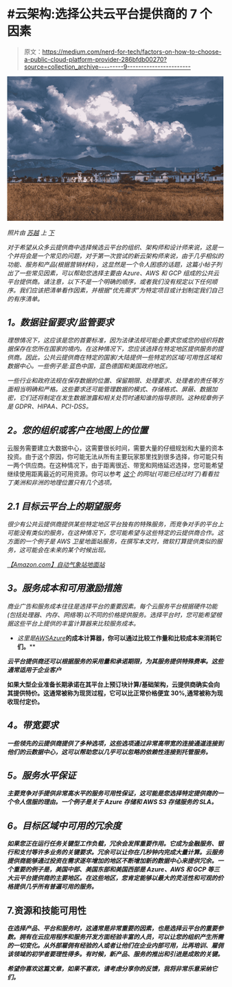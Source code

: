 # #云架构:选择公共云平台提供商的 7 个因素

> 原文：<https://medium.com/nerd-for-tech/factors-on-how-to-choose-a-public-cloud-platform-provider-286bfdb00270?source=collection_archive---------9----------------------->

![](img/7917a74f448dd5afd8a2941b5f92a5a6.png)

*照片由* [*苏越*](https://unsplash.com/@mayear2019?utm_source=medium&utm_medium=referral) *上* [*下*](https://unsplash.com?utm_source=medium&utm_medium=referral)

*对于希望从众多云提供商中选择候选云平台的组织、架构师和设计师来说，这是一个并将会是一个常见的问题，对于第一次尝试的新云架构师来说，由于几乎相似的功能、服务和产品(根据营销材料)，这显然是一个令人困惑的话题，这篇小帖子列出了一些常见因素，可以帮助您选择主要由 Azure、AWS 和 GCP 组成的公共云平台提供商。请注意，以下不是一个明确的顺序，或者我们没有规定以下任何顺序。我们应该把清单看作因素，并根据“优先需求”为特定项目或计划制定我们自己的有序清单。*

## *1。数据驻留要求/监管要求*

*理想情况下，这应该是您的首要标准，因为法律法规可能会要求您或您的组织将数据保存在您所在国家的境内。在这种情况下，您应该选择在特定地区提供服务的提供商。因此，公共云提供商在特定的国家/大陆提供一些特定的区域/可用性区域和数据中心。一些例子是:蓝色中国，蓝色德国和美国政府地区。*

*一些行业和政府法规在保存数据的位置、保留期限、处理要求、处理者的责任等方面相当明确和严格。这些要求还可能管理数据的模式、存储格式、屏蔽、数据加密，它们还将制定在发生数据泄露和相关处罚时通知谁的指导原则。这种规章例子是 GDPR、HIPAA、PCI-DSS。*

## *2。您的组织或客户在地图上的位置*

云服务需要建立大数据中心，这需要很长时间，需要大量的仔细规划和大量的资本投资。由于这个原因，你可能无法从所有主要玩家那里找到很多选择，你可能只有一两个供应商。在这种情况下，由于距离很近、带宽和网络延迟选择，您可能希望继续使用距离最近的可用资源。你可以参考 [*这个*](https://mybroadband.co.za/news/wp-content/uploads/2019/01/Microsft-Azure-regions-January-2019.jpg) *的网址(可能已经过时了)看看拉丁美洲和非洲的地理位置只有几个选项。*

## *2.1 目标云平台上的期望服务*

*很少有公共云提供商提供某些特定地区平台独有的特殊服务，而竞争对手的平台上可能没有类似的服务，在这种情况下，您可能希望与这些特定的云提供商合作。这方面的一个例子是 AWS 卫星地面站服务，在撰写本文时，微软打算提供类似的服务，这可能会在未来的某个时候出现。*

[*【Amazon.com】自动气象站地面站*](https://aws.amazon.com/ground-station/)

## *3。服务成本和可用激励措施*

*商业广告和服务成本往往是选择平台的重要因素。每个云服务平台根据硬件功能(包括处理器、内存、网络等)以不同的价格提供服务。选择平台时，您可能希望根据这些平台上提供的丰富计算器来比较服务成本。*

*   *这里是*[*AWS*](https://calculator.aws/#/)*[*Azure*](https://azure.microsoft.com/en-us/pricing/calculator/)*[](https://cloud.google.com/products/calculator/)**的成本计算器，你可以通过比较工作量和比较成本来消耗它们。****

***云平台提供商还可以根据服务的采用量和承诺期限，为其服务提供特殊费率。这些通常适用于企业客户***

**如果大型企业准备长期承诺在其平台上预订块计算/基础架构，云提供商确实会向其提供特价。这通常被称为现货过程，它可以比正常价格便宜 30%,通常被称为现收现付定价。**

## ***4。带宽要求***

***一些领先的云提供商提供了多种选项，这些选项通过非常高带宽的连接通道连接到他们的云数据中心，这可以帮助您以几乎可以忽略的依赖性连接到托管服务。***

## ***5。服务水平保证***

***主要竞争对手提供非常高水平的服务可用性保证，这可能是您选择特定提供商的一个令人信服的理由。一个例子是关于 Azure 存储和 AWS S3 存储服务的 SLA。***

## ***6。目标区域中可用的冗余度***

***如果您正在运行任务关键型工作负载，冗余会发挥重要作用。它成为金融服务、银行和支付等许多业务的关键要求。冗余可以让你在几秒钟内完成大量计算。云服务提供商能够通过投资在需求逐年增加的地区不断增加新的数据中心来提供冗余。一个重要的例子是，美国中部、美国东部和美国西部是 Azure、AWS 和 GCP 等三大云平台提供商的主要地区。在这些地区，您肯定能够以最大的灵活性和可观的价格提供几乎所有普遍可用的服务。***

## **7.资源和技能可用性**

***在选择产品、平台和服务时，这通常是非常重要的因素，也是选择云平台的重要参数。拥有在云应用程序和服务开发方面经验丰富的人员，可以让您的组织产生所需的一切变化。从外部雇佣有经验的人或者让他们在企业内部可用，比再培训、雇佣该领域的初学者要理性得多。有时候，新产品、服务的推出和引进是成败的关键。***

***希望你喜欢这篇文章，如果不喜欢，请考虑分享你的反馈，我将非常乐意采纳它们。***